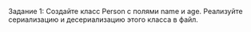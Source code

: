 Задание 1: Создайте класс Person с полями name и age. Реализуйте
сериализацию и десериализацию этого класса в файл.